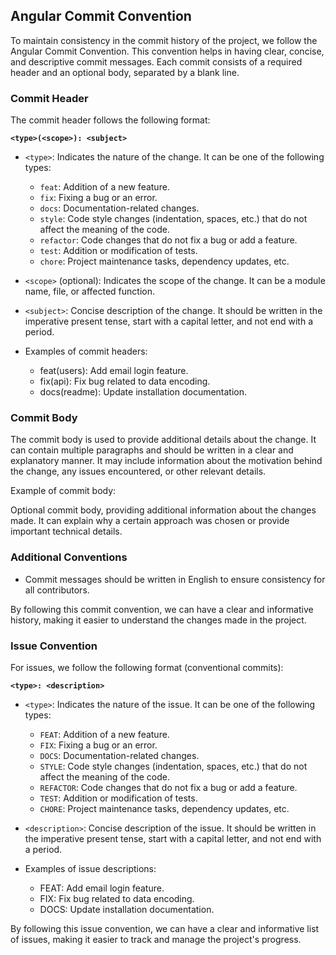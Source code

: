 ## Angular Commit Convention

To maintain consistency in the commit history of the project, we follow the Angular Commit Convention. This convention helps in having clear, concise, and descriptive commit messages. Each commit consists of a required header and an optional body, separated by a blank line.

### Commit Header

The commit header follows the following format:

**`<type>(<scope>): <subject>`**


- `<type>`: Indicates the nature of the change. It can be one of the following types:
  - `feat`: Addition of a new feature.
  - `fix`: Fixing a bug or an error.
  - `docs`: Documentation-related changes.
  - `style`: Code style changes (indentation, spaces, etc.) that do not affect the meaning of the code.
  - `refactor`: Code changes that do not fix a bug or add a feature.
  - `test`: Addition or modification of tests.
  - `chore`: Project maintenance tasks, dependency updates, etc.
- `<scope>` (optional): Indicates the scope of the change. It can be a module name, file, or affected function.
- `<subject>`: Concise description of the change. It should be written in the imperative present tense, start with a capital letter, and not end with a period.

- Examples of commit headers:
  - feat(users): Add email login feature.
  - fix(api): Fix bug related to data encoding.
  - docs(readme): Update installation documentation.


### Commit Body

The commit body is used to provide additional details about the change. It can contain multiple paragraphs and should be written in a clear and explanatory manner. It may include information about the motivation behind the change, any issues encountered, or other relevant details.

Example of commit body:

Optional commit body, providing additional information about the changes made. It can explain why a certain approach was chosen or provide important technical details.


### Additional Conventions

- Commit messages should be written in English to ensure consistency for all contributors.

By following this commit convention, we can have a clear and informative history, making it easier to understand the changes made in the project.

### Issue Convention

For issues, we follow the following format (conventional commits):

**`<type>: <description>`**

- `<type>`: Indicates the nature of the issue. It can be one of the following types:
  - `FEAT`: Addition of a new feature.
  - `FIX`: Fixing a bug or an error.
  - `DOCS`: Documentation-related changes.
  - `STYLE`: Code style changes (indentation, spaces, etc.) that do not affect the meaning of the code.
  - `REFACTOR`: Code changes that do not fix a bug or add a feature.
  - `TEST`: Addition or modification of tests.
  - `CHORE`: Project maintenance tasks, dependency updates, etc.

- `<description>`: Concise description of the issue. It should be written in the imperative present tense, start with a capital letter, and not end with a period.
- Examples of issue descriptions:
  - FEAT: Add email login feature.
  - FIX: Fix bug related to data encoding.
  - DOCS: Update installation documentation.

By following this issue convention, we can have a clear and informative list of issues, making it easier to track and manage the project's progress.

